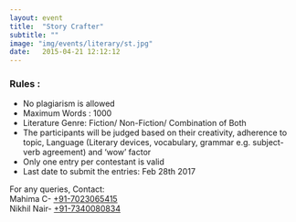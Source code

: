 ```yaml
---
layout: event
title:  "Story Crafter"
subtitle: ""
image: "img/events/literary/st.jpg"
date:   2015-04-21 12:12:12
---
```


### Rules : 
- No plagiarism is allowed
- Maximum Words : 1000
- Literature Genre: Fiction/ Non-Fiction/ Combination of Both
- The participants will be judged based on their creativity, adherence to topic, Language (Literary devices, vocabulary, grammar e.g. subject-verb agreement) and ‘wow’ factor
- Only one entry per contestant is valid
- Last date to submit the entries: Feb 28th 2017

For any queries, Contact:
<br>Mahima C- <a href="tel:+917023065415">+91-7023065415</a>
<br>Nikhil Nair- <a href="tel:+917340080834">+91-7340080834</a>